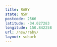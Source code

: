 ```yaml
---
title: RABY
state: NSW
postcode: 2566
latitude: -34.027283
longitude: 150.842258
url: /nsw/raby/
layout: suburb
---
```

